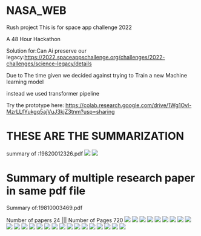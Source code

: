 # NASA_WEB
Rush project This is for space app challenge 2022

A 48 Hour Hackathon 

Solution for:Can Ai preserve our legacy:https://2022.spaceappschallenge.org/challenges/2022-challenges/science-legacy/details

Due to The time given we decided against trying to Train a new Machine learning model

instead we used transformer pipeline

Try the prototype here:
https://colab.research.google.com/drive/1Wg1Ovl-MzrLLfYukgq5ajVuJ3kjZ3tnm?usp=sharing
<h1>THESE ARE THE SUMMARIZATION  </h1>
summary of :19820012326.pdf
<img src="https://cdn.discordapp.com/attachments/1025603558952927274/1026174122117574736/IMG_20221002_234925.jpg"/>
<img src="https://cdn.discordapp.com/attachments/1025603558952927274/1026174121735897128/IMG_20221002_234914.jpg"/>
<h1> Summary of multiple research paper in same pdf file </h1>

<h8>Summary of:19810003469.pdf</h68>

<h7>Number of papers 24 |||</h7>
<h7>Number of Pages 720</h7>
<img src="https://cdn.discordapp.com/attachments/1025603558952927274/1026180104981856337/unknown.png"/>
<img src="https://cdn.discordapp.com/attachments/1025603558952927274/1026180123742978058/unknown.png"/>
<img src="https://cdn.discordapp.com/attachments/1025603558952927274/1026180175618113627/unknown.png"/>
<img src="https://cdn.discordapp.com/attachments/1025603558952927274/1026180185072091298/unknown.png"/>
<img src="https://cdn.discordapp.com/attachments/1025603558952927274/1026180790456959077/unknown.png"/>
<img src="https://cdn.discordapp.com/attachments/1025603558952927274/1026180808278560838/unknown.png"/>
<img src="https://cdn.discordapp.com/attachments/1025603558952927274/1026180822421753927/unknown.png"/>
<img src="https://cdn.discordapp.com/attachments/1025603558952927274/1026181039808331796/unknown.png"/>
<img src="https://cdn.discordapp.com/attachments/1025603558952927274/1026181341781438484/unknown.png"/>
<img src="https://cdn.discordapp.com/attachments/1025603558952927274/1026181486547845301/unknown.png"/>
<img src="https://cdn.discordapp.com/attachments/1025603558952927274/1026181594224001064/unknown.png"/>
<img src="https://cdn.discordapp.com/attachments/1025603558952927274/1026184566337196123/unknown.png"/>
<img src="https://cdn.discordapp.com/attachments/1025603558952927274/1026184588969644085/unknown.png"/>
<img src="https://cdn.discordapp.com/attachments/1025603558952927274/1026184635337687080/unknown.png"/>
<img src="https://cdn.discordapp.com/attachments/1025603558952927274/1026184650063872150/unknown.png"/>
<img src="https://cdn.discordapp.com/attachments/1025603558952927274/1026184666107093132/unknown.png"/>
<img src="https://cdn.discordapp.com/attachments/1025603558952927274/1026184684943708160/unknown.png"/>
<img src="https://cdn.discordapp.com/attachments/1025603558952927274/1026184733811544244/unknown.png"/>
<img src="https://cdn.discordapp.com/attachments/1025603558952927274/1026184757538717926/unknown.png"/>
<img src="https://cdn.discordapp.com/attachments/1025603558952927274/1026184766480978010/unknown.png"/>
<img src="https://cdn.discordapp.com/attachments/1025603558952927274/1026184789377683486/unknown.png"/>
<img src="https://cdn.discordapp.com/attachments/1025603558952927274/1026184808222691498/unknown.png"/>
<img src="https://cdn.discordapp.com/attachments/1025603558952927274/1026184824223969380/unknown.png"/>
<img src="https://cdn.discordapp.com/attachments/1025603558952927274/1026184851306586153/unknown.png"/>
<img src="https://cdn.discordapp.com/attachments/1025603558952927274/1026184878213054464/unknown.png"/>
